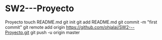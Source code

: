 SW2---Proyecto
==============

Proyecto
touch README.md
git init
git add README.md
git commit -m "first commit"
git remote add origin https://github.com/ohjalai/SW2---Proyecto.git
git push -u origin master
